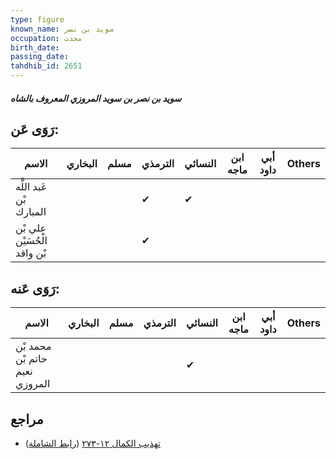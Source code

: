 ```yaml
---
type: figure
known_name: سويد بن نصر
occupation: محدث
birth_date:
passing_date:
tahdhib_id: 2651
---
```

##### سويد بن نصر بن سويد المروزي المعروف بالشاه

## رَوَى عَن:
| الاسم                       | البخاري | مسلم | الترمذي | النسائي | ابن ماجه | أبي داود | Others |
| --------------------------- | ------- | ---- | ------- | ------- | -------- | -------- | ------ |
| عَبد اللَّه بْن المبارك     |         |      | ✔       | ✔       |          |          |        |
| علي بْن الْحُسَيْن بْن واقد |         |      | ✔       |         |          |          |        |
## رَوَى عَنه:
| الاسم                          | البخاري | مسلم | الترمذي | النسائي | ابن ماجه | أبي داود | Others |
| ------------------------------ | ------- | ---- | ------- | ------- | -------- | -------- | ------ |
| محمد بْن حاتم بْن نعيم المروزي |         |      |         | ✔       |          |          |        |
## مراجع
- [تهذيب الكمال ١٢-٢٧٣](obsidian://open?vault=Tahdhib-al-Kamal&file=Figures/٢٦٥١-سويد%20بن%20نصر%20بن%20سويد%20المروزي%20المعروف%20بالشاه) ([رابط الشاملة](https://shamela.ws/book/3722/6046))